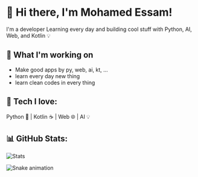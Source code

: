 # 👋 Hi there, I'm Mohamed Essam!

I'm a developer
Learning every day and building cool stuff with Python, AI, Web, and Kotlin 💡

## 🚀 What I'm working on
- Make good apps by py, web, ai, kt, ...
- learn every day new thing
- learn clean codes in every thing

## 🧠 Tech I love:
Python 🐍 | Kotlin ☕ | Web 🌐 | AI 💡

## 📊 GitHub Stats:
![Stats](https://github-readme-stats.vercel.app/api?username=mohamed123&show_icons=true&theme=radical)

![Snake animation](https://github.com/mohamed123/mohamed123/blob/output/github-contribution-grid-snake.svg)
